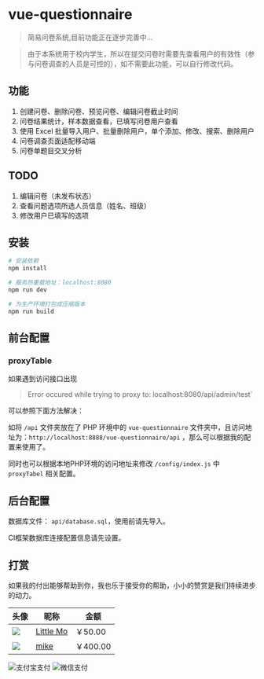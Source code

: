 # vue-questionnaire

> 简易问卷系统,目前功能正在逐步完善中...

> 由于本系统用于校内学生，所以在提交问卷时需要先查看用户的有效性（参与问卷调查的人员是可控的），如不需要此功能，可以自行修改代码。

## 功能
1. 创建问卷、删除问卷、预览问卷、编辑问卷截止时间
2. 问卷结果统计，样本数据查看，已填写问卷用户查看
3. 使用 Excel 批量导入用户、批量删除用户，单个添加、修改、搜索、删除用户
4. 问卷调查页面适配移动端
5. 问卷单题目交叉分析

## TODO
1. 编辑问卷（未发布状态）
2. 查看问题选项所选人员信息（姓名、班级）
3. 修改用户已填写的选项

## 安装

``` bash
# 安装依赖
npm install

# 服务热重载地址：localhost:8080
npm run dev

# 为生产环境打包成压缩版本
npm run build

```

## 前台配置
### proxyTable

如果遇到访问接口出现

> Error occured while trying to proxy to: localhost:8080/api/admin/test`

可以参照下面方法解决：

如将 `/api` 文件夹放在了 PHP 环境中的 `vue-questionnaire` 文件夹中，且访问地址为：`http://localhost:8888/vue-questionnaire/api` ，那么可以根据我的配置来使用了。

同时也可以根据本地PHP环境的访问地址来修改 `/config/index.js` 中 `proxyTabel` 相关配置。

## 后台配置
数据库文件： `api/database.sql`，使用前请先导入。

CI框架数据库连接配置信息请先设置。

## 打赏
如果我的付出能够帮助到你，我也乐于接受你的帮助，小小的赞赏是我们持续进步的动力。


头像 | 昵称 | 金额
---|---|---
![](https://avatars0.githubusercontent.com/u/29153603?s=60&v=4) | [Little Mo](https://github.com/one-mo) | ￥50.00
![](https://avatars1.githubusercontent.com/u/10943213?s=460&v=4) | [mike](https://github.com/zhezhe168) | ￥400.00

![支付宝支付](https://blog.52admin.net/wp-content/uploads/2017/09/alipay.png)
![微信支付](https://blog.52admin.net/wp-content/uploads/2017/09/wechat.png)
